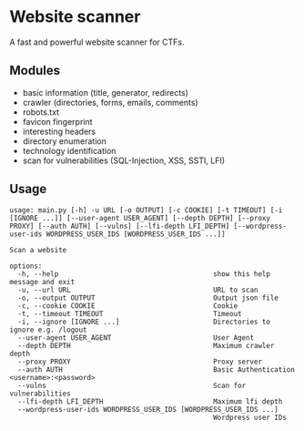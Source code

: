 # Website scanner

A fast and powerful website scanner for CTFs.

## Modules

- basic information (title, generator, redirects)
- crawler (directories, forms, emails, comments)
- robots.txt
- favicon fingerprint
- interesting headers
- directory enumeration
- technology identification
- scan for vulnerabilities (SQL-Injection, XSS, SSTI, LFI)

## Usage

```
usage: main.py [-h] -u URL [-o OUTPUT] [-c COOKIE] [-t TIMEOUT] [-i [IGNORE ...]] [--user-agent USER_AGENT] [--depth DEPTH] [--proxy PROXY] [--auth AUTH] [--vulns] [--lfi-depth LFI_DEPTH] [--wordpress-user-ids WORDPRESS_USER_IDS [WORDPRESS_USER_IDS ...]]

Scan a website

options:
  -h, --help                                      show this help message and exit
  -u, --url URL                                   URL to scan
  -o, --output OUTPUT                             Output json file
  -c, --cookie COOKIE                             Cookie
  -t, --timeout TIMEOUT                           Timeout
  -i, --ignore [IGNORE ...]                       Directories to ignore e.g. /logout
  --user-agent USER_AGENT                         User Agent
  --depth DEPTH                                   Maximum crawler depth
  --proxy PROXY                                   Proxy server
  --auth AUTH                                     Basic Authentication <username>:<password>
  --vulns                                         Scan for vulnerabilities
  --lfi-depth LFI_DEPTH                           Maximum lfi depth
  --wordpress-user-ids WORDPRESS_USER_IDS [WORDPRESS_USER_IDS ...]
                                                  Wordpress user IDs
```
